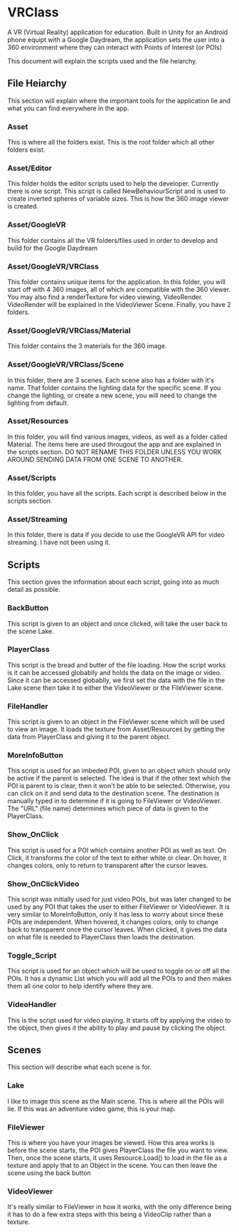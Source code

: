 # VRClass

A VR (Virtual Reality) application for education. Built in Unity for an Android phone equipt with a Google Daydream, the application sets the user into a 360 environment where they can interact with Points of Interest (or POIs)

This document will explain the scripts used and the file heiarchy. 

## File Heiarchy

This section will explain where the important tools for the application lie and what you can find everywhere in the app.

### Asset

This is where all the folders exist. This is the root folder which all other folders exist.

### Asset/Editor

This folder holds the editor scripts used to help the developer. Currently there is one script. This script is called NewBehaviourScript and is used to create inverted spheres of variable sizes. This is how the 360 image viewer is created.

### Asset/GoogleVR

This folder contains all the VR folders/files used in order to develop and build for the Google Daydream

### Asset/GoogleVR/VRClass

This folder contains unique items for the application. In this folder, you will start off with 4 360 images, all of which are compatible with the 360 viewer. You may also find a renderTexture for video viewing, VideoRender. VideoRender will be explained in the VideoViewer Scene. Finally, you have 2 folders. 

### Asset/GoogleVR/VRClass/Material

This folder contains the 3 materials for the 360 image. 

### Asset/GoogleVR/VRClass/Scene

In this folder, there are 3 scenes. Each scene also has a folder with it's name. That folder contains the lighting data for the specific scene. If you change the lighting, or create a new scene, you will need to change the lighting from default.

### Asset/Resources

In this folder, you will find various images, videos, as well as a folder called Material. The items here are used througout the app and are explained in the scripts section. DO NOT RENAME THIS FOLDER UNLESS YOU WORK AROUND SENDING DATA FROM ONE SCENE TO ANOTHER.

### Asset/Scripts

In this folder, you have all the scripts. Each script is described below in the scripts section.

### Asset/Streaming

In this folder, there is data if you decide to use the GoogleVR API for video streaming. I have not been using it. 

## Scripts

This section gives the information about each script, going into as much detail as possible.

### BackButton

This script is given to an object and once clicked, will take the user back to the scene Lake.

### PlayerClass

This script is the bread and butter of the file loading. How the script works is it can be accessed globablly and holds the data on the image or video. Since it can be accessed globablly, we first set the data with the file in the Lake scene then take it to either the VideoViewer or the FileViewer scene.

### FileHandler

This script is given to an object in the FileViewer scene which will be used to view an image. It loads the texture from Asset/Resources by getting the data from PlayerClass and giving it to the parent object.

### MoreInfoButton

This script is used for an imbeded POI, given to an object which should only be active if the parent is selected. The idea is that if the other text which the POI is parent to is clear, then it won't be able to be selected. Otherwise, you can click on it and send data to the destination scene. The destination is manually typed in to determine if it is going to FileViewer or VideoViewer. The "URL" (file name) determines which piece of data is given to the PlayerClass.

###  Show_OnClick

This script is used for a POI which contains another POI as well as text. On Click, it transforms the color of the text to either white or clear. On hover, it changes colors, only to return to transparent after the cursor leaves.

### Show_OnClickVideo

This script was initially used for just video POIs, but was later changed to be used by any POI that takes the user to either FileViewer or VideoViewer. It is very similar to MoreInfoButton, only it has less to worry about since these POIs are independent. When hovered, it changes colors, only to change back to transparent once the cursor leaves. When clicked, it gives the data on what file is needed to PlayerClass then loads the destination.

### Toggle_Script

This script is used for an object which will be used to toggle on or off all the POIs. It has a dynamic List which you will add all the POIs to and then makes them all one color to help identify where they are.

### VideoHandler

This is the script used for video playing. It starts off by applying the video to the object, then gives it the ability to play and pause by clicking the object.

## Scenes

This section will describe what each scene is for.

### Lake

I like to image this scene as the Main scene. This is where all the POIs will lie. If this was an adventure video game, this is your map. 

### FileViewer

This is where you have your images be viewed. How this area works is before the scene starts, the POI gives PlayerClass the file you want to view. Then, once the scene starts, it uses Resource.Load() to load in the file as a texture and apply that to an Object in the scene. You can then leave the scene using the back button

### VideoViewer

It's really similar to FileViewer in how it works, with the only difference being it has to do a few extra steps with this being a VideoClip rather than a texture.